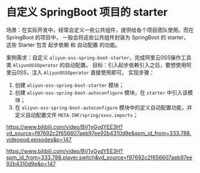 # 自定义 SpringBoot 项目的 starter
场景：在实际开发中，经常会定义一些公共组件，提供给各个项目团队使用。而在 SpringBoot 的项目中，
一般会将这些公共组件封装为 SpringBoot 的 starter，这些 Starter 包含 起步依赖 和 自动配置 的功能。


案例需求：自定义 `aliyun-oss-spring-boot-starter`，完成阿里云0SS操作工具类 `AliyunOSSOperator` 的自动配置。
目标：引入起步依赖引入之后，要想使用阿里云0SS，注入 `AliyunOSSOperator` 直接使用即可。
实现步骤：
  1. 创建 `aliyun-oss-spring-boot-starter` 模块；
  2. 创建 `aliyun-oss-spring-boot-autoconfigure` 模块，在 `starter` 中引入该模块；
  3. 在 `aliyun-oss-spring-boot-autoconfigure` 模块中的定义自动配置功能，并定义自动配置文件 `META-INF/spring/xxxx.imports`；







<https://www.bilibili.com/video/BV1yGydYEE3H?vd_source=f97692c2f656607aeb97ee92b4310d9e&spm_id_from=333.788.videopod.episodes&p=147>

<https://www.bilibili.com/video/BV1yGydYEE3H?spm_id_from=333.788.player.switch&vd_source=f97692c2f656607aeb97ee92b4310d9e&p=147>